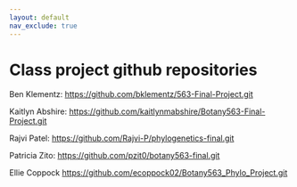 ```yaml
---
layout: default
nav_exclude: true
---
```


# Class project github repositories
Ben Klementz: <https://github.com/bklementz/563-Final-Project.git>

Kaitlyn Abshire: <https://github.com/kaitlynmabshire/Botany563-Final-Project.git>

Rajvi Patel: <https://github.com/Rajvi-P/phylogenetics-final.git>

Patricia Zito: <https://github.com/pzit0/botany563-final.git>

Ellie Coppock <https://github.com/ecoppock02/Botany563_Phylo_Project.git>
